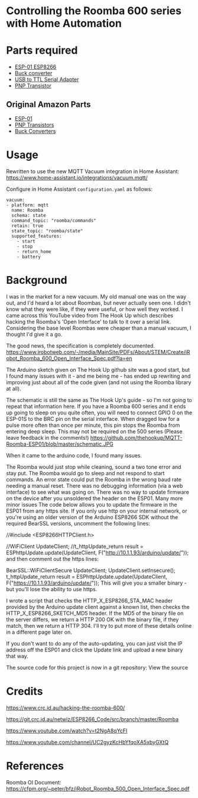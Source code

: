 # Controlling the Roomba 600 series with Home Automation

# Parts required
- [ESP-01 ESP8266](https://surplustronics.co.nz/products/9606-wifi-wireless-module-wireless-esp-01-esp8266-serial-)
- [Buck converter](https://surplustronics.co.nz/products/7518-dc-to-dc-step-up-step-down-converter-buck-boost-)
- [USB to TTL Serial Adapter](https://surplustronics.co.nz/products/9657-ftdi-usb-33v-55v-to-ttl-serial-adapter-ft232rl)
- [PNP Transistor](https://www.jaycar.co.nz/2n3906-pnp-transistor/p/ZT2328)

## Original Amazon Parts
- [ESP-01](https://amzn.to/2qVB2p8)
- [PNP Transistors](https://amzn.to/2FaUfrS)
- [Buck Converters](https://amzn.to/2K7FY33)

# Usage
Rewritten to use the new MQTT Vacuum integration in Home Assistant:
https://www.home-assistant.io/integrations/vacuum.mqtt/

Configure in Home Assistant `configuration.yaml` as follows:
```
vacuum:
- platform: mqtt
  name: Roomba
  schema: state
  command_topic: "roomba/commands"
  retain: true
  state_topic: "roomba/state"
  supported_features:
    - start
    - stop
    - return_home
    - battery
```

# Background

I was in the market for a new vacuum. My old manual one was on the way out, and I'd heard a lot about Roombas, but never actually seen one. I didn't know what they were like, if they were useful, or how well they worked. I came across this YouTube video from The Hook Up which describes hacking the Roomba's 'Open Interface' to talk to it over a serial link. Considering the base level Roombas were cheaper than a manual vacuum, I thought I'd give it a go.

The good news, the specification is completely documented. https://www.irobotweb.com/-/media/MainSite/PDFs/About/STEM/Create/iRobot_Roomba_600_Open_Interface_Spec.pdf?la=en

The Arduino sketch given on The Hook Up github site was a good start, but I found many issues with it - and me being me - has ended up rewriting and improving just about all of the code given (and not using the Roomba library at all).

The schematic is still the same as The Hook Up's guide - so I'm not going to repeat that information here. If you have a Roomba 600 series and it ends up going to sleep on you quite often, you will need to connect GPIO 0 on the ESP-01S to the BRC pin on the serial interface. When dragged low for a pulse more often than once per minute, this pin stops the Roomba from entering deep sleep. This may not be required on the 500 series (Please leave feedback in the comments!)
https://github.com/thehookup/MQTT-Roomba-ESP01/blob/master/schematic.JPG

When it came to the arduino code, I found many issues.

The Roomba would just stop while cleaning, sound a two tone error and stay put.
The Roomba would go to sleep and not respond to start commands.
An error state could put the Roomba in the wrong baud rate needing a manual reset.
There was no debugging information (via a web interface) to see what was going on.
There was no way to update firmware on the device after you unsoldered the header on the ESP01.
Many more minor issues
The code below allows you to update the firmware in the ESP01 from any https site. If you only use http on your internal network, or you're using an older version of the Arduino ESP8266 SDK without the required BearSSL versions, uncomment the following lines:

//#include <ESP8266HTTPClient.h>

//WiFiClient UpdateClient;
//t_httpUpdate_return result = ESPhttpUpdate.update(UpdateClient, F("http://10.1.1.93/arduino/update/"));
and then comment out the https lines:

BearSSL::WiFiClientSecure UpdateClient;
UpdateClient.setInsecure();
t_httpUpdate_return result = ESPhttpUpdate.update(UpdateClient, F("https://10.1.1.93/arduino/update/"));
This will give you a smaller binary - but you'll lose the ability to use https.

I wrote a script that checks the HTTP_X_ESP8266_STA_MAC header provided by the Arduino update client against a known list, then checks the HTTP_X_ESP8266_SKETCH_MD5 header. If the MD5 of the binary file on the server differs, we return a HTTP 200 OK with the binary file, if they match, then we return a HTTP 304. I'll try to put more of these details online in a different page later on.

If you don't want to do any of the auto-updating, you can just visit the IP address off the ESP01 and click the Update link and upload a new binary that way.

The source code for this project is now in a git repository: View the source

# Credits
https://www.crc.id.au/hacking-the-roomba-600/

https://git.crc.id.au/netwiz/ESP8266_Code/src/branch/master/Roomba

https://www.youtube.com/watch?v=t2NgA8qYcFI

https://www.youtube.com/channel/UC2gyzKcHbYfqoXA5xbyGXtQ

# References
Roomba OI Document: https://cfpm.org/~peter/bfz/iRobot_Roomba_500_Open_Interface_Spec.pdf
